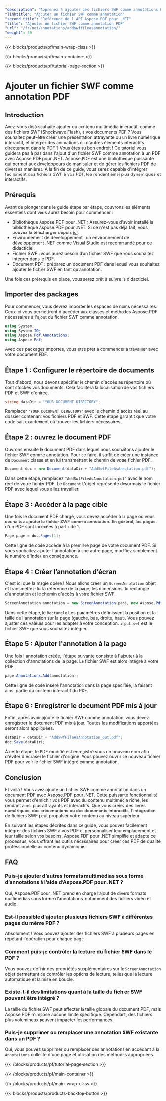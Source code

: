 ```yaml
---
"description": "Apprenez à ajouter des fichiers SWF comme annotations PDF avec Aspose.PDF pour .NET. Enrichissez vos PDF de contenu multimédia interactif grâce à ce tutoriel détaillé."
"linktitle": "Ajouter un fichier SWF comme annotation"
"second_title": "Référence de l'API Aspose.PDF pour .NET"
"title": "Ajouter un fichier SWF comme annotation PDF"
"url": "/fr/net/annotations/addswffileasannotation/"
"weight": 30
---
```


{{< blocks/products/pf/main-wrap-class >}}

{{< blocks/products/pf/main-container >}}

{{< blocks/products/pf/tutorial-page-section >}}

# Ajouter un fichier SWF comme annotation PDF

## Introduction

Avez-vous déjà souhaité ajouter du contenu multimédia interactif, comme des fichiers SWF (Shockwave Flash), à vos documents PDF ? Vous souhaitez peut-être créer une présentation attrayante ou un livre numérique interactif, et intégrer des animations ou d'autres éléments interactifs directement dans le PDF ? Vous êtes au bon endroit ! Ce tutoriel vous guidera pas à pas dans l'ajout d'un fichier SWF comme annotation à un PDF avec Aspose.PDF pour .NET. Aspose.PDF est une bibliothèque puissante qui permet aux développeurs de manipuler et de gérer les fichiers PDF de diverses manières. À la fin de ce guide, vous serez capable d'intégrer facilement des fichiers SWF à vos PDF, les rendant ainsi plus dynamiques et interactifs.

## Prérequis

Avant de plonger dans le guide étape par étape, couvrons les éléments essentiels dont vous aurez besoin pour commencer :

- Bibliothèque Aspose.PDF pour .NET : Assurez-vous d'avoir installé la bibliothèque Aspose.PDF pour .NET. Si ce n'est pas déjà fait, vous pouvez la télécharger depuis [ici](https://releases.aspose.com/pdf/net/).
- Environnement de développement : un environnement de développement .NET comme Visual Studio est recommandé pour ce didacticiel.
- Fichier SWF : vous aurez besoin d’un fichier SWF que vous souhaitez intégrer dans le PDF.
- Document PDF : préparez un document PDF dans lequel vous souhaitez ajouter le fichier SWF en tant qu’annotation.

Une fois ces prérequis en place, vous serez prêt à suivre le didacticiel.

## Importer des packages

Pour commencer, vous devrez importer les espaces de noms nécessaires. Ceux-ci vous permettront d'accéder aux classes et méthodes Aspose.PDF nécessaires à l'ajout du fichier SWF comme annotation.

```csharp
using System;
using System.IO;
using Aspose.Pdf.Annotations;
using Aspose.Pdf;
```

Avec ces packages importés, vous êtes prêt à commencer à travailler avec votre document PDF.

## Étape 1 : Configurer le répertoire de documents

Tout d'abord, nous devons spécifier le chemin d'accès au répertoire où sont stockés vos documents. Cela facilitera la localisation de vos fichiers PDF et SWF d'entrée.

```csharp
string dataDir = "YOUR DOCUMENT DIRECTORY";
```

Remplacer `"YOUR DOCUMENT DIRECTORY"` avec le chemin d'accès réel au dossier contenant vos fichiers PDF et SWF. Cette étape garantit que votre code sait exactement où trouver les fichiers nécessaires.

## Étape 2 : ouvrez le document PDF

Ouvrons ensuite le document PDF dans lequel nous souhaitons ajouter le fichier SWF comme annotation. Pour ce faire, il suffit de créer une instance de `Document` classe et en lui transmettant le chemin de votre fichier PDF.

```csharp
Document doc = new Document(dataDir + "AddSwfFileAsAnnotation.pdf");
```

Dans cette étape, remplacez `"AddSwfFileAsAnnotation.pdf"` avec le nom réel de votre fichier PDF. Le `Document` L'objet représente désormais le fichier PDF avec lequel vous allez travailler.

## Étape 3 : Accéder à la page cible

Une fois le document PDF chargé, vous devez accéder à la page où vous souhaitez ajouter le fichier SWF comme annotation. En général, les pages d'un PDF sont indexées à partir de 1.

```csharp
Page page = doc.Pages[1];
```

Cette ligne de code accède à la première page de votre document PDF. Si vous souhaitez ajouter l'annotation à une autre page, modifiez simplement le numéro d'index en conséquence.

## Étape 4 : Créer l’annotation d’écran

C'est ici que la magie opère ! Nous allons créer un `ScreenAnnotation` objet et transmettez-lui la référence de la page, les dimensions du rectangle d'annotation et le chemin d'accès à votre fichier SWF.

```csharp
ScreenAnnotation annotation = new ScreenAnnotation(page, new Aspose.Pdf.Rectangle(0, 400, 600, 700), dataDir + "input.swf");
```

Dans cette étape, le `Rectangle` Les paramètres définissent la position et la taille de l'annotation sur la page (gauche, bas, droite, haut). Vous pouvez ajuster ces valeurs pour les adapter à votre conception. `input.swf` est le fichier SWF que vous souhaitez intégrer.

## Étape 5 : Ajouter l'annotation à la page

Une fois l'annotation créée, l'étape suivante consiste à l'ajouter à la collection d'annotations de la page. Le fichier SWF est alors intégré à votre PDF.

```csharp
page.Annotations.Add(annotation);
```

Cette ligne de code insère l'annotation dans la page spécifiée, la faisant ainsi partie du contenu interactif du PDF.

## Étape 6 : Enregistrer le document PDF mis à jour

Enfin, après avoir ajouté le fichier SWF comme annotation, vous devez enregistrer le document PDF mis à jour. Toutes les modifications apportées seront alors appliquées.

```csharp
dataDir = dataDir + "AddSwfFileAsAnnotation_out.pdf";
doc.Save(dataDir);
```

À cette étape, le PDF modifié est enregistré sous un nouveau nom afin d'éviter d'écraser le fichier d'origine. Vous pouvez ouvrir ce nouveau fichier PDF pour voir le fichier SWF intégré comme annotation.

## Conclusion

Et voilà ! Vous avez ajouté un fichier SWF comme annotation dans un document PDF avec Aspose.PDF pour .NET. Cette puissante fonctionnalité vous permet d'enrichir vos PDF avec du contenu multimédia riche, les rendant ainsi plus attrayants et interactifs. Que vous créiez des livres numériques, des présentations ou des documents interactifs, l'intégration de fichiers SWF peut propulser votre contenu au niveau supérieur.

En suivant les étapes décrites dans ce guide, vous pouvez facilement intégrer des fichiers SWF à vos PDF et personnaliser leur emplacement et leur taille selon vos besoins. Aspose.PDF pour .NET simplifie et adapte ce processus, vous offrant les outils nécessaires pour créer des PDF de qualité professionnelle au contenu dynamique.

## FAQ

### Puis-je ajouter d’autres formats multimédias sous forme d’annotations à l’aide d’Aspose.PDF pour .NET ?
Oui, Aspose.PDF pour .NET prend en charge l’ajout de divers formats multimédias sous forme d’annotations, notamment des fichiers vidéo et audio.

### Est-il possible d'ajouter plusieurs fichiers SWF à différentes pages du même PDF ?
Absolument ! Vous pouvez ajouter des fichiers SWF à plusieurs pages en répétant l'opération pour chaque page.

### Comment puis-je contrôler la lecture du fichier SWF dans le PDF ?
Vous pouvez définir des propriétés supplémentaires sur le `ScreenAnnotation` objet permettant de contrôler les options de lecture, telles que la lecture automatique et la mise en boucle.

### Existe-t-il des limitations quant à la taille du fichier SWF pouvant être intégré ?
La taille du fichier SWF peut affecter la taille globale du document PDF, mais Aspose.PDF n'impose aucune limite spécifique. Cependant, des fichiers plus volumineux peuvent impacter les performances.

### Puis-je supprimer ou remplacer une annotation SWF existante dans un PDF ?
Oui, vous pouvez supprimer ou remplacer des annotations en accédant à la `Annotations` collecte d'une page et utilisation des méthodes appropriées.

{{< /blocks/products/pf/tutorial-page-section >}}

{{< /blocks/products/pf/main-container >}}

{{< /blocks/products/pf/main-wrap-class >}}

{{< blocks/products/products-backtop-button >}}